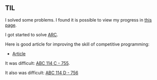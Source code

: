 ## TIL

I solved some problems. I found it is possible to view my progress in [this page](https://kenkoooo.com/atcoder/#/user/yhi). 

I got started to solve [ARC](https://kenkoooo.com/atcoder/#/table/yhi).

Here is good article for improving the skill of competitive programming:

* [Article](http://tsutaj.hatenablog.com/entry/2018/10/17/180235)

It was difficult: [ABC 114 C - 755](https://atcoder.jp/contests/abc114/tasks/abc114_c).

It also was difficult: [ABC 114 D - 756](https://atcoder.jp/contests/abc114/tasks/abc114_d)
